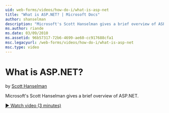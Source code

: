 ```yaml
---
uid: web-forms/videos/how-do-i/what-is-asp-net
title: "What is ASP.NET? | Microsoft Docs"
author: shanselman
description: "Microsoft's Scott Hanselman gives a brief overview of ASP.NET."
ms.author: riande
ms.date: 03/09/2010
ms.assetid: 96b57317-72b6-4699-ae60-cc917688cfa1
msc.legacyurl: /web-forms/videos/how-do-i/what-is-asp-net
msc.type: video
---
```

What is ASP.NET?
====================
by [Scott Hanselman](https://github.com/shanselman)

Microsoft's Scott Hanselman gives a brief overview of ASP.NET.

[&#9654; Watch video (3 minutes)](https://channel9.msdn.com/Blogs/ASP-NET-Site-Videos/what-is-asp-net)
